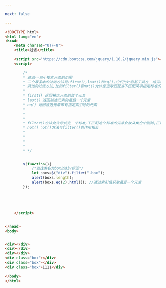 ```yaml
---

next: false

---
```




<BlogInfo id="327" title="24.jQuery遍历过滤" author="白日梦想猿" pv=0 read_times=0 pre_cost_time="0分49秒" category="jQuery学习" tag_list="['jQuery学习']" create_time="2021.10.15 16:19:47" update_time="2021.10.15 16:28:03" />

```html
<!DOCTYPE html>
<html lang="en">
<head>
    <meta charset="UTF-8">
    <title>过滤</title>

    <script src="https://cdn.bootcss.com/jquery/1.10.2/jquery.min.js"></script>
    <script>

        /*
        * 过滤--缩小搜索元素的范围
        * 三个最基本的过滤方法是:first(),last()和eq(),它们允许您基于其在一组元素中的位置来选择一个特定的元素
        * 其他的过滤方法,比如filter()和not()允许您选取匹配或不匹配某项指定标准的元素
        *
        * first() 返回被选元素的首个元素
        * last() 返回被选元素的最后一个元素
        * eq() 返回被选元素带有指定索引号的元素
        *
        *
        *
        * filter()方法允许您规定一个标准,不匹配这个标准的元素会被从集合中删除,匹配的元素会被返回
        * not() not()方法与filter()的作用相反
        *
        *
        *
        *
        * */


        $(function(){
            /*查找类名为box的div标签*/
            let boxs=$("div").filter(".box");
            alert(boxs.length);
            alert(boxs.eq(2).html()); //通过索引值获取最后一个元素
        });





    </script>


</head>
<body>


<div></div>
<div></div>
<div></div>
<div class="box"></div>
<div class="box"></div>
<div class="box">1111</div>

</body>
</html>
```



<ActionBox />
